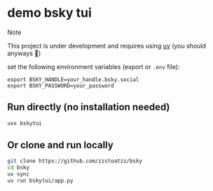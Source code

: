 # demo bsky tui

> [!NOTE]
> This project is under development and requires using [uv](https://docs.astral.sh/uv/getting-started/) (you should anyways 🙂)

set the following environment variables (export or `.env` file):
```
export BSKY_HANDLE=your_handle.bsky.social
export BSKY_PASSWORD=your_password
```

## Run directly (no installation needed)
```bash
uvx bskytui
```

## Or clone and run locally
```bash
git clone https://github.com/zzstoatzz/bsky
cd bsky
uv sync
uv run bskytui/app.py
```